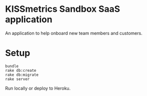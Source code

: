 # KISSmetrics Sandbox SaaS application

An application to help onboard new team members and customers.

# Setup

    bundle
    rake db:create
    rake db:migrate
    rake server

Run locally or deploy to Heroku.